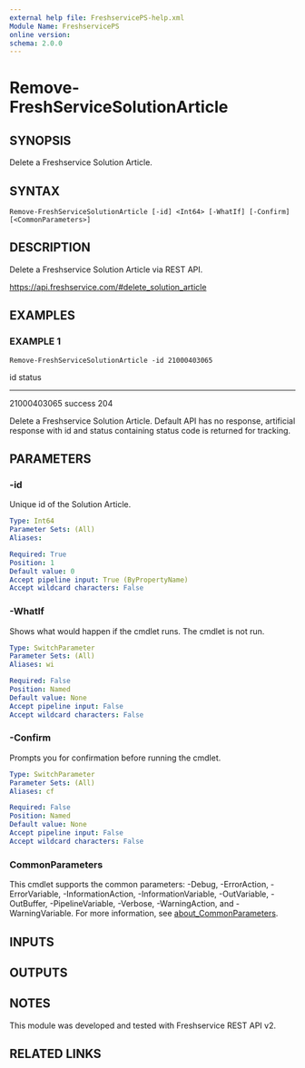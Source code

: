 ```yaml
---
external help file: FreshservicePS-help.xml
Module Name: FreshservicePS
online version:
schema: 2.0.0
---
```


# Remove-FreshServiceSolutionArticle

## SYNOPSIS
Delete a Freshservice Solution Article.

## SYNTAX

```
Remove-FreshServiceSolutionArticle [-id] <Int64> [-WhatIf] [-Confirm] [<CommonParameters>]
```

## DESCRIPTION
Delete a Freshservice Solution Article via REST API.

https://api.freshservice.com/#delete_solution_article

## EXAMPLES

### EXAMPLE 1
```
Remove-FreshServiceSolutionArticle -id 21000403065
```

id status
-- ------
21000403065 success 204

Delete a Freshservice Solution Article.
Default API has no response, artificial response with id and
status containing status code is returned for tracking.

## PARAMETERS

### -id
Unique id of the Solution Article.

```yaml
Type: Int64
Parameter Sets: (All)
Aliases:

Required: True
Position: 1
Default value: 0
Accept pipeline input: True (ByPropertyName)
Accept wildcard characters: False
```

### -WhatIf
Shows what would happen if the cmdlet runs.
The cmdlet is not run.

```yaml
Type: SwitchParameter
Parameter Sets: (All)
Aliases: wi

Required: False
Position: Named
Default value: None
Accept pipeline input: False
Accept wildcard characters: False
```

### -Confirm
Prompts you for confirmation before running the cmdlet.

```yaml
Type: SwitchParameter
Parameter Sets: (All)
Aliases: cf

Required: False
Position: Named
Default value: None
Accept pipeline input: False
Accept wildcard characters: False
```

### CommonParameters
This cmdlet supports the common parameters: -Debug, -ErrorAction, -ErrorVariable, -InformationAction, -InformationVariable, -OutVariable, -OutBuffer, -PipelineVariable, -Verbose, -WarningAction, and -WarningVariable. For more information, see [about_CommonParameters](http://go.microsoft.com/fwlink/?LinkID=113216).

## INPUTS

## OUTPUTS

## NOTES
This module was developed and tested with Freshservice REST API v2.

## RELATED LINKS
